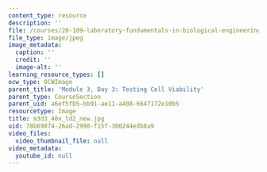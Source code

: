 ```yaml
---
content_type: resource
description: ''
file: /courses/20-109-laboratory-fundamentals-in-biological-engineering-spring-2010/78b6987426ad2990f15f300244edb8a9_m3d3_40x_ld2_new.jpg
file_type: image/jpeg
image_metadata:
  caption: ''
  credit: ''
  image-alt: ''
learning_resource_types: []
ocw_type: OCWImage
parent_title: 'Module 3, Day 3: Testing Cell Viability'
parent_type: CourseSection
parent_uid: a6ef5fb5-bb91-ae11-a408-6647172e10b5
resourcetype: Image
title: m3d3_40x_ld2_new.jpg
uid: 78b69874-26ad-2990-f15f-300244edb8a9
video_files:
  video_thumbnail_file: null
video_metadata:
  youtube_id: null
---
```

